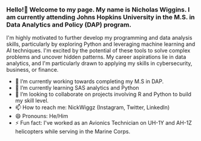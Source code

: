 ### Hello!👋 Welcome to my page. My name is **Nicholas Wiggins**. I am currently attending Johns Hopkins University in the M.S. in Data Analytics and Policy (DAP) program. 

I'm highly motivated to further develop my programming and data analysis skills, particularly by exploring Python and leveraging machine learning and AI techniques. I'm excited by the potential of these tools to solve complex problems and uncover hidden patterns. My career aspirations lie in data analytics, and I'm particularly drawn to applying my skills in cybersecurity, business, or finance.


- 🔭 I’m currently working towards completing my M.S in DAP. 
- 🌱 I’m currently learning SAS analytics and Python
- 👯 I’m looking to collaborate on projects involving R and Python to build my skill level.
- 📫 How to reach me: NickWiggz (Instagram, Twitter, LinkedIn)
- 😄 Pronouns: He/Him
- ⚡ Fun fact: I've worked as an Avionics Technician on UH-1Y and AH-1Z helicopters while serving in the Marine Corps. 

<!--
**NickWiggz/NickWiggz** is a ✨ _special_ ✨ repository because its `README.md` (this file) appears on your GitHub profile.

Here are some ideas to get you started:


-->
